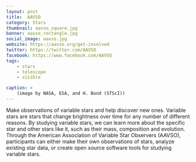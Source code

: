 ```yaml
---
layout: post
title:  AAVSO
category: Stars
thumbnail: aavso_square.jpg
banner: aavso_rectangle.jpg
social_image: aavso.jpg
website: https://aavso.org/get-involved
twitter: https://twitter.com/AAVSO
facebook: https://www.facebook.com/AAVSO
tags: 
    - stars
    - telescope
    - visible

caption: >
    (image by NASA, ESA, and H. Bond (STScI))
---
```

Make observations of variable stars and help discover new ones. Variable stars are stars that change brightness over time for any number of different reasons. By studying variable stars, we can learn more about the specific star and other stars like it, such as their mass, composition and evolution. Through the American Association of Variable Star Observers (AAVSO), participants can either make their own observations of stars, analyze existing star data, or create open source software tools for studying variable stars.